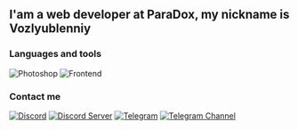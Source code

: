 ## I'am a web developer at ParaDox, my nickname is Vozlyublenniy

### Languages and tools
![Photoshop](https://img.shields.io/badge/-Photoshop-090909?style=for-the-badge&logo=adobephotoshop)
![Frontend](https://img.shields.io/badge/-Frontend-090909?style=for-the-badge&logo=html5)

### Contact me
[![Discord](https://img.shields.io/badge/Discord-090909?style=for-the-badge&logo=discord)](https://discordapp.com/users/740109757620420670)
[![Discord Server](https://img.shields.io/badge/Discord_Server-49021F?style=for-the-badge&logo=discord&logoColor=BB6D7E)](https://discord.gg/paradoxx)
[![Telegram](https://img.shields.io/badge/Telegram-090909?style=for-the-badge&logo=telegram)](https://t.me/overfame)
[![Telegram Channel](https://img.shields.io/badge/Telegram_Channel-470137?style=for-the-badge&logo=telegram&logoColor=FF61F6)](https://t.me/vozlyublenniy)
